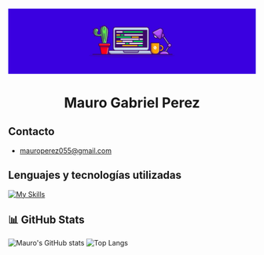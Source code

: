 ![imagen](imagen.jpg)

<h1 align="center">Mauro Gabriel Perez</h1>

## Contacto
- mauroperez055@gmail.com

## Lenguajes y tecnologías utilizadas
[![My Skills](https://skillicons.dev/icons?i=c,java,html,css,js,mongodb,mysql,nodejs,npm,php,git,github,vscode,idea)](https://skillicons.dev)


## 📊 GitHub Stats

![Mauro's GitHub stats](https://github-readme-stats.vercel.app/api?username=mauroperez055&show_icons=true&theme=github_dark_dimmed)
![Top Langs](https://github-readme-stats.vercel.app/api/top-langs/?username=mauroperez055&layout=compact&theme=github_dark_dimmed)

